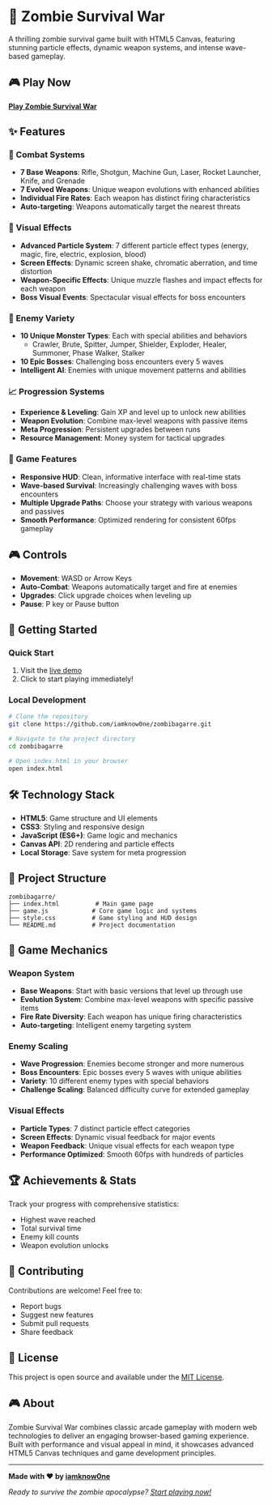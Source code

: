 # 🧟 Zombie Survival War

A thrilling zombie survival game built with HTML5 Canvas, featuring stunning particle effects, dynamic weapon systems, and intense wave-based gameplay.

## 🎮 Play Now

**[Play Zombie Survival War](https://iamknow0ne.github.io/zombibagarre/)**

## ✨ Features

### 🎯 Combat Systems
- **7 Base Weapons**: Rifle, Shotgun, Machine Gun, Laser, Rocket Launcher, Knife, and Grenade
- **7 Evolved Weapons**: Unique weapon evolutions with enhanced abilities
- **Individual Fire Rates**: Each weapon has distinct firing characteristics
- **Auto-targeting**: Weapons automatically target the nearest threats

### 🌟 Visual Effects
- **Advanced Particle System**: 7 different particle effect types (energy, magic, fire, electric, explosion, blood)
- **Screen Effects**: Dynamic screen shake, chromatic aberration, and time distortion
- **Weapon-Specific Effects**: Unique muzzle flashes and impact effects for each weapon
- **Boss Visual Events**: Spectacular visual effects for boss encounters

### 👹 Enemy Variety
- **10 Unique Monster Types**: Each with special abilities and behaviors
  - Crawler, Brute, Spitter, Jumper, Shielder, Exploder, Healer, Summoner, Phase Walker, Stalker
- **10 Epic Bosses**: Challenging boss encounters every 5 waves
- **Intelligent AI**: Enemies with unique movement patterns and abilities

### 📈 Progression Systems
- **Experience & Leveling**: Gain XP and level up to unlock new abilities
- **Weapon Evolution**: Combine max-level weapons with passive items
- **Meta Progression**: Persistent upgrades between runs
- **Resource Management**: Money system for tactical upgrades

### 🎨 Game Features
- **Responsive HUD**: Clean, informative interface with real-time stats
- **Wave-based Survival**: Increasingly challenging waves with boss encounters
- **Multiple Upgrade Paths**: Choose your strategy with various weapons and passives
- **Smooth Performance**: Optimized rendering for consistent 60fps gameplay

## 🎮 Controls

- **Movement**: WASD or Arrow Keys
- **Auto-Combat**: Weapons automatically target and fire at enemies
- **Upgrades**: Click upgrade choices when leveling up
- **Pause**: P key or Pause button

## 🚀 Getting Started

### Quick Start
1. Visit the [live demo](https://iamknow0ne.github.io/zombibagarre/)
2. Click to start playing immediately!

### Local Development
```bash
# Clone the repository
git clone https://github.com/iamknow0ne/zombibagarre.git

# Navigate to the project directory
cd zombibagarre

# Open index.html in your browser
open index.html
```

## 🛠️ Technology Stack

- **HTML5**: Game structure and UI elements
- **CSS3**: Styling and responsive design
- **JavaScript (ES6+)**: Game logic and mechanics
- **Canvas API**: 2D rendering and particle effects
- **Local Storage**: Save system for meta progression

## 📁 Project Structure

```
zombibagarre/
├── index.html          # Main game page
├── game.js            # Core game logic and systems
├── style.css          # Game styling and HUD design
└── README.md          # Project documentation
```

## 🎯 Game Mechanics

### Weapon System
- **Base Weapons**: Start with basic versions that level up through use
- **Evolution System**: Combine max-level weapons with specific passive items
- **Fire Rate Diversity**: Each weapon has unique firing characteristics
- **Auto-targeting**: Intelligent enemy targeting system

### Enemy Scaling
- **Wave Progression**: Enemies become stronger and more numerous
- **Boss Encounters**: Epic bosses every 5 waves with unique abilities
- **Variety**: 10 different enemy types with special behaviors
- **Challenge Scaling**: Balanced difficulty curve for extended gameplay

### Visual Effects
- **Particle Types**: 7 distinct particle effect categories
- **Screen Effects**: Dynamic visual feedback for major events
- **Weapon Feedback**: Unique visual effects for each weapon type
- **Performance Optimized**: Smooth 60fps with hundreds of particles

## 🏆 Achievements & Stats

Track your progress with comprehensive statistics:
- Highest wave reached
- Total survival time
- Enemy kill counts
- Weapon evolution unlocks

## 🤝 Contributing

Contributions are welcome! Feel free to:
- Report bugs
- Suggest new features
- Submit pull requests
- Share feedback

## 📄 License

This project is open source and available under the [MIT License](LICENSE).

## 🎮 About

Zombie Survival War combines classic arcade gameplay with modern web technologies to deliver an engaging browser-based gaming experience. Built with performance and visual appeal in mind, it showcases advanced HTML5 Canvas techniques and game development principles.

---

**Made with ❤️ by [iamknow0ne](https://github.com/iamknow0ne)**

*Ready to survive the zombie apocalypse? [Start playing now!](https://iamknow0ne.github.io/zombibagarre/)*